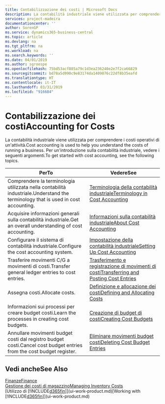 ```yaml
---
title: Contabilizzazione dei costi | Microsoft Docs
description: La contabilità industriale viene utilizzata per comprendere i costi operativi di un'attività. Per un'introduzione sulla contabilità industriale, vedere i seguenti argomenti.
services: project-madeira
documentationcenter: ''
author: SorenGP
ms.service: dynamics365-business-central
ms.topic: article
ms.devlang: na
ms.tgt_pltfrm: na
ms.workload: na
ms.search.keywords: ''
ms.date: 04/01/2019
ms.author: sgroespe
ms.openlocfilehash: 75bd53acf885a79c1d3ea236240e2e7f2ca66829
ms.sourcegitcommit: bd78a5d990c9e83174da1409076c22df8b35eafd
ms.translationtype: HT
ms.contentlocale: it-IT
ms.lasthandoff: 03/31/2019
ms.locfileid: "916684"
---
```

# <a name="accounting-for-costs"></a><span data-ttu-id="d7ef2-104">Contabilizzazione dei costi</span><span class="sxs-lookup"><span data-stu-id="d7ef2-104">Accounting for Costs</span></span>
<span data-ttu-id="d7ef2-105">La contabilità industriale viene utilizzata per comprendere i costi operativi di un'attività.</span><span class="sxs-lookup"><span data-stu-id="d7ef2-105">Cost accounting is used to help you understand the costs of running a business.</span></span> <span data-ttu-id="d7ef2-106">Per un'introduzione sulla contabilità industriale, vedere i seguenti argomenti.</span><span class="sxs-lookup"><span data-stu-id="d7ef2-106">To get started with cost accounting, see the following topics.</span></span>  

|<span data-ttu-id="d7ef2-107">Per</span><span class="sxs-lookup"><span data-stu-id="d7ef2-107">To</span></span>|<span data-ttu-id="d7ef2-108">Vedere</span><span class="sxs-lookup"><span data-stu-id="d7ef2-108">See</span></span>|  
|--------|---------|  
|<span data-ttu-id="d7ef2-109">Comprendere la terminologia utilizzata nella contabilità industriale.</span><span class="sxs-lookup"><span data-stu-id="d7ef2-109">Understand the terminology that is used in cost accounting.</span></span>|[<span data-ttu-id="d7ef2-110">Terminologia della contabilità industriale</span><span class="sxs-lookup"><span data-stu-id="d7ef2-110">Terminology in Cost Accounting</span></span>](finance-terminology-in-cost-accounting.md)|  
|<span data-ttu-id="d7ef2-111">Acquisire informazioni generali sulla contabilità industriale.</span><span class="sxs-lookup"><span data-stu-id="d7ef2-111">Get an overall understanding of cost accounting.</span></span>|[<span data-ttu-id="d7ef2-112">Informazioni sulla contabilità industriale</span><span class="sxs-lookup"><span data-stu-id="d7ef2-112">About Cost Accounting</span></span>](finance-about-cost-accounting.md)|  
|<span data-ttu-id="d7ef2-113">Configurare il sistema di contabilità industriale.</span><span class="sxs-lookup"><span data-stu-id="d7ef2-113">Configure the cost accounting system.</span></span>|[<span data-ttu-id="d7ef2-114">Impostazione della contabilità industriale</span><span class="sxs-lookup"><span data-stu-id="d7ef2-114">Setting Up Cost Accounting</span></span>](finance-set-up-cost-accounting.md)|  
|<span data-ttu-id="d7ef2-115">Trasferire movimenti C/G a movimenti di costi.</span><span class="sxs-lookup"><span data-stu-id="d7ef2-115">Transfer general ledger entries to cost entries.</span></span>|[<span data-ttu-id="d7ef2-116">Trasferimento e registrazione di movimenti di costi</span><span class="sxs-lookup"><span data-stu-id="d7ef2-116">Transferring and Posting Cost Entries</span></span>](finance-transfer-and-post-cost-entries.md)|  
|<span data-ttu-id="d7ef2-117">Assegna costi.</span><span class="sxs-lookup"><span data-stu-id="d7ef2-117">Allocate costs.</span></span>|[<span data-ttu-id="d7ef2-118">Definizione e allocazione dei costi</span><span class="sxs-lookup"><span data-stu-id="d7ef2-118">Defining and Allocating Costs</span></span>](finance-define-and-allocate-costs.md)|  
|<span data-ttu-id="d7ef2-119">Informazioni sui processi per creare budget costi.</span><span class="sxs-lookup"><span data-stu-id="d7ef2-119">Learn the processes in creating cost budgets.</span></span>|[<span data-ttu-id="d7ef2-120">Creazione di budget di costi</span><span class="sxs-lookup"><span data-stu-id="d7ef2-120">Creating Cost Budgets</span></span>](finance-create-cost-budgets.md)|
|<span data-ttu-id="d7ef2-121">Annullare movimenti budget costi dal registro budget costi.</span><span class="sxs-lookup"><span data-stu-id="d7ef2-121">Cancel cost budget entries from the cost budget register.</span></span>|[<span data-ttu-id="d7ef2-122">Eliminare movimenti budget costi</span><span class="sxs-lookup"><span data-stu-id="d7ef2-122">Deleting Cost Budget Entries</span></span>](finance-how-to-delete-cost-budget-entries.md)| 


## <a name="see-also"></a><span data-ttu-id="d7ef2-123">Vedi anche</span><span class="sxs-lookup"><span data-stu-id="d7ef2-123">See Also</span></span>  
[<span data-ttu-id="d7ef2-124">Finanze</span><span class="sxs-lookup"><span data-stu-id="d7ef2-124">Finance</span></span>](finance.md)  
[<span data-ttu-id="d7ef2-125">Gestione dei costi di magazzino</span><span class="sxs-lookup"><span data-stu-id="d7ef2-125">Managing Inventory Costs</span></span>](finance-manage-inventory-costs.md)  
<span data-ttu-id="d7ef2-126">[Utilizzo di [!INCLUDE[d365fin](includes/d365fin_md.md)]](ui-work-product.md)</span><span class="sxs-lookup"><span data-stu-id="d7ef2-126">[Working with [!INCLUDE[d365fin](includes/d365fin_md.md)]](ui-work-product.md)</span></span>

